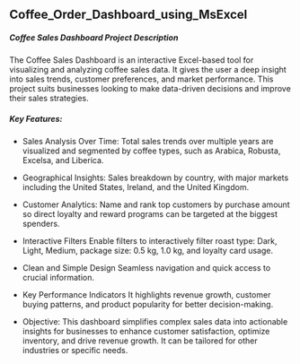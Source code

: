 ## Coffee_Order_Dashboard_using_MsExcel
##### Coffee Sales Dashboard Project Description
The Coffee Sales Dashboard is an interactive Excel-based tool for visualizing and analyzing coffee sales data. It gives the user a deep insight into sales trends, customer preferences, and market performance. This project suits businesses looking to make data-driven decisions and improve their sales strategies.

##### Key Features:
- Sales Analysis Over Time:
Total sales trends over multiple years are visualized and segmented by coffee types, such as Arabica, Robusta, Excelsa, and Liberica.

- Geographical Insights:
Sales breakdown by country, with major markets including the United States, Ireland, and the United Kingdom.

- Customer Analytics:
Name and rank top customers by purchase amount so direct loyalty and reward programs can be targeted at the biggest spenders.

- Interactive Filters
Enable filters to interactively filter roast type: Dark, Light, Medium, package size: 0.5 kg, 1.0 kg, and loyalty card usage.

- Clean and Simple Design
Seamless navigation and quick access to crucial information.

- Key Performance Indicators
It highlights revenue growth, customer buying patterns, and product popularity for better decision-making.

- Objective:
This dashboard simplifies complex sales data into actionable insights for businesses to enhance customer satisfaction, optimize inventory, and drive revenue growth. It can be tailored for other industries or specific needs.

